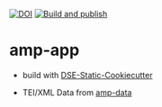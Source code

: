 [![DOI](https://zenodo.org/badge/450094906.svg)](https://zenodo.org/badge/latestdoi/450094906) [![Build and publish](https://github.com/Auden-Musulin-Papers/amp-app/actions/workflows/build.yml/badge.svg)](https://github.com/Auden-Musulin-Papers/amp-app/actions/workflows/build.yml)

# amp-app

* build with [DSE-Static-Cookiecutter](https://github.com/acdh-ch/dse-static-cookiecutter)

* TEI/XML Data from [amp-data](https://github.com/Auden-Musulin-Papers/amp-data)
